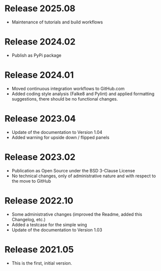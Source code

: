 # Release 2025.08
- Maintenance of tutorials and build workflows

# Release 2024.02
- Publish as PyPi package

# Release 2024.01
- Moved continuous integration workflows to GitHub.com
- Added coding style analysis (Falke8 and Pylint) and applied formatting suggestions, there should be no functional changes.

# Release 2023.04
- Update of the documentation to Version 1.04
- Added warning for upside down / flipped panels

# Release 2023.02
- Publication as Open Source under the BSD 3-Clause License 
- No technical changes, only of administrative nature and with respect to the move to GitHub

# Release 2022.10
- Some administrative changes (improved the Readme, added this Changelog, etc.)
- Added a testcase for the simple wing
- Update of the documentation to Version 1.03

# Release 2021.05
- This is the first, initial version.
